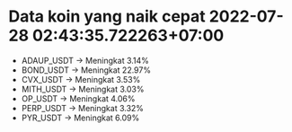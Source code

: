 # Data koin yang naik cepat 2022-07-28 02:43:35.722263+07:00

* ADAUP_USDT -> Meningkat 3.14%
* BOND_USDT -> Meningkat 22.97%
* CVX_USDT -> Meningkat 3.53%
* MITH_USDT -> Meningkat 3.03%
* OP_USDT -> Meningkat 4.06%
* PERP_USDT -> Meningkat 3.32%
* PYR_USDT -> Meningkat 6.09%
